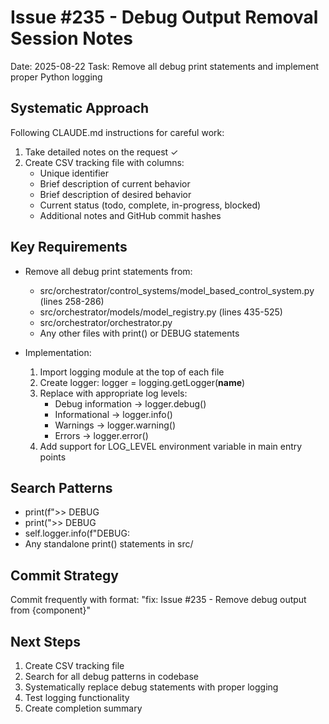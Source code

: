 # Issue #235 - Debug Output Removal Session Notes
Date: 2025-08-22
Task: Remove all debug print statements and implement proper Python logging

## Systematic Approach
Following CLAUDE.md instructions for careful work:

1. Take detailed notes on the request ✓
2. Create CSV tracking file with columns:
   - Unique identifier
   - Brief description of current behavior 
   - Brief description of desired behavior
   - Current status (todo, complete, in-progress, blocked)
   - Additional notes and GitHub commit hashes

## Key Requirements
- Remove all debug print statements from:
  - src/orchestrator/control_systems/model_based_control_system.py (lines 258-286)
  - src/orchestrator/models/model_registry.py (lines 435-525)
  - src/orchestrator/orchestrator.py
  - Any other files with print() or DEBUG statements

- Implementation:
  1. Import logging module at the top of each file
  2. Create logger: logger = logging.getLogger(__name__)
  3. Replace with appropriate log levels:
     - Debug information → logger.debug()
     - Informational → logger.info()
     - Warnings → logger.warning()
     - Errors → logger.error()
  4. Add support for LOG_LEVEL environment variable in main entry points

## Search Patterns
- print(f">> DEBUG
- print(">> DEBUG
- self.logger.info(f"DEBUG:
- Any standalone print() statements in src/

## Commit Strategy
Commit frequently with format: "fix: Issue #235 - Remove debug output from {component}"

## Next Steps
1. Create CSV tracking file
2. Search for all debug patterns in codebase
3. Systematically replace debug statements with proper logging
4. Test logging functionality
5. Create completion summary